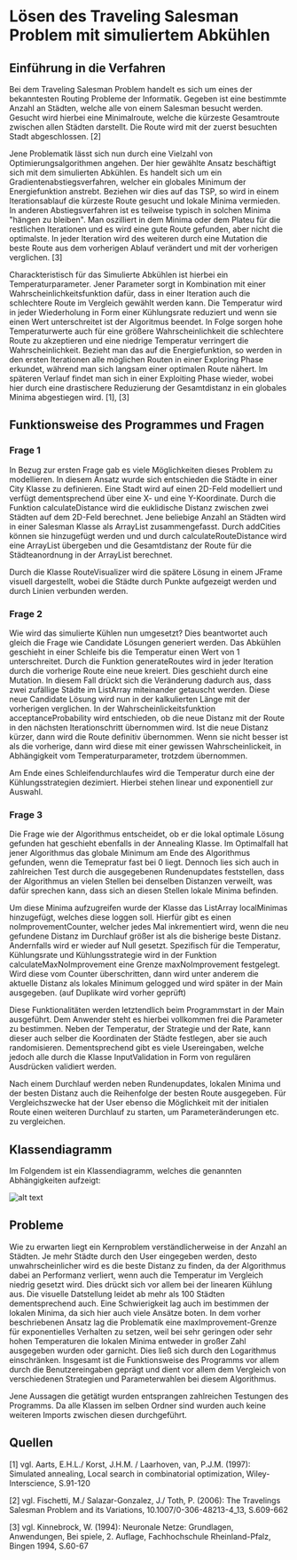 # Lösen des Traveling Salesman Problem mit simuliertem Abkühlen

## Einführung in die Verfahren
Bei dem Traveling Salesman Problem handelt es sich um eines der bekanntesten Routing Probleme der Informatik. Gegeben ist eine bestimmte Anzahl an Städten, welche alle von einem Salesman besucht werden. Gesucht wird hierbei eine Minimalroute, welche die kürzeste Gesamtroute zwischen allen Städten darstellt. Die Route wird mit der zuerst besuchten Stadt abgeschlossen. [2]

Jene Problematik lässt sich nun durch eine Vielzahl von Optimierungsalgorithmen angehen. Der hier gewählte Ansatz beschäftigt sich mit dem simulierten Abkühlen. Es handelt sich um ein Gradientenabstiegsverfahren, welcher ein globales Minimum der Energiefunktion anstrebt. Beziehen wir dies auf das TSP, so wird in einem Iterationsablauf die kürzeste Route gesucht und lokale Minima vermieden. In anderen Abstiegsverfahren ist es teilweise typisch in solchen Minima "hängen zu bleiben". Man oszilliert in dem Minima oder dem Plateu für die restlichen Iterationen und es wird eine gute Route gefunden, aber nicht die optimalste. In jeder Iteration wird des weiteren durch eine Mutation die beste Route aus dem vorherigen Ablauf verändert und mit der vorherigen verglichen. [3]

 Charackteristisch für das Simulierte Abkühlen ist hierbei ein Temperaturparameter. Jener Parameter sorgt in Kombination mit einer Wahrscheinlichkeitsfunktion dafür, dass in einer Iteration auch die schlechtere Route im Vergleich gewählt werden kann. Die Temperatur wird in jeder Wiederholung in Form einer Kühlungsrate reduziert und wenn sie einen Wert unterschreitet ist der Algoritmus beendet. In Folge sorgen hohe Temperaturwerte auch für eine größere Wahrscheinlichkeit die schlechtere Route zu akzeptieren und eine niedrige Temperatur verringert die Wahrscheinlichkeit. Bezieht man das auf die Energiefunktion, so werden in den ersten Iterationen alle möglichen Routen in einer Exploring Phase erkundet, während man sich langsam einer optimalen Route nähert. Im späteren Verlauf findet man sich in einer Exploiting Phase wieder, wobei hier durch eine drastischere Reduzierung der Gesamtdistanz in ein globales Minima abgestiegen wird. [1], [3]



## Funktionsweise des Programmes und Fragen

### Frage 1
 In Bezug zur ersten Frage gab es viele Möglichkeiten dieses Problem zu modellieren. In diesem Ansatz wurde sich entschieden die Städte in einer City Klasse zu definieren. Eine Stadt wird auf einen 2D-Feld modelliert und verfügt dementsprechend über eine X- und eine Y-Koordinate. Durch die Funktion calculateDistance wird die euklidische Distanz zwischen zwei Städten auf dem 2D-Feld berechnet. Jene beliebige Anzahl an Städten wird in einer Salesman Klasse als ArrayList zusammengefasst. Durch addCities können sie hinzugefügt werden und und durch calculateRouteDistance wird eine ArrayList übergeben und die Gesamtdistanz der Route für die Städteanordnung in der ArrayList berechnet.

 Durch die Klasse RouteVisualizer wird die spätere Lösung in einem JFrame visuell dargestellt, wobei die Städte durch Punkte aufgezeigt werden und durch Linien verbunden werden.

### Frage 2
Wie wird das simulierte Kühlen nun umgesetzt? Dies beantwortet auch gleich die Frage wie Candidate Lösungen generiert werden. Das Abkühlen geschieht in einer Schleife bis die Temperatur einen Wert von 1 unterschreitet. Durch die Funktion generateRoutes wird in jeder Iteration durch die vorherige Route eine neue kreiert. Dies geschieht durch eine Mutation. In diesem Fall drückt sich die Veränderung dadurch aus, dass zwei zufällige Städte im ListArray miteinander getauscht werden. Diese neue Candidate Lösung wird nun in der kalkulierten Länge mit der vorherigen verglichen. In der Wahrscheinlickeitsfunktion acceptanceProbability wird entschieden, ob die neue Distanz mit der Route in den nächsten Iterationschritt übernommen wird. Ist die neue Distanz kürzer, dann wird die Route definitiv übernommen. Wenn sie nicht besser ist als die vorherige, dann wird diese mit einer gewissen Wahrscheinlickeit, in Abhängigkeit vom Temperaturparameter, trotzdem übernommen.

Am Ende eines Schleifendurchlaufes wird die Temperatur durch eine der Kühlungsstrategien dezimiert. Hierbei stehen linear und exponentiell zur Auswahl.

### Frage 3
Die Frage wie der Algorithmus entscheidet, ob er die lokal optimale Lösung gefunden hat geschieht ebenfalls in der Annealing Klasse. Im Optimalfall hat jener Algorithmus das globale Minimum am Ende des Algorithmus gefunden, wenn die Temepratur fast bei 0 liegt. Dennoch lies sich auch in zahlreichen Test durch die ausgegebenen Rundenupdates feststellen, dass der Algorithmus an vielen Stellen bei denselben Distanzen verweilt, was dafür sprechen kann, dass sich an diesen Stellen lokale Minima befinden. 

Um diese Minima aufzugreifen wurde der Klasse das ListArray localMinimas hinzugefügt, welches diese loggen soll. Hierfür gibt es einen noImprovementCounter, welcher jedes Mal inkrementiert wird, wenn die neu gefundene Distanz im Durchlauf größer ist als die bisherige beste Distanz. Andernfalls wird er wieder auf Null gesetzt. Spezifisch für die Temperatur, Kühlungsrate und Kühlungsstrategie wird in der Funktion calculateMaxNoImprovement eine Grenze maxNoImprovement festgelegt. Wird diese vom Counter überschritten, dann wird unter anderem die aktuelle Distanz als lokales Minimum gelogged und wird später in der Main ausgegeben. (auf Duplikate wird vorher geprüft)

Diese Funktionalitäten werden letztendlich beim Programmstart in der Main ausgeführt. Dem Anwender steht es hierbei vollkommen frei die Parameter zu bestimmen. Neben der Temperatur, der Strategie und der Rate, kann dieser auch selber die Koordinaten der Städte festlegen, aber sie auch randomisieren. Dementsprechend gibt es viele Usereingaben, welche jedoch alle durch die Klasse InputValidation in Form von regulären Ausdrücken validiert werden.

Nach einem Durchlauf werden neben Rundenupdates, lokalen Minima und der besten Distanz auch die Reihenfolge der besten Route ausgegeben. Für Vergleichszwecke hat der User ebenso die Möglichkeit mit der initialen Route einen weiteren Durchlauf zu starten, um Parameteränderungen etc. zu vergleichen.



## Klassendiagramm
Im Folgendem ist ein Klassendiagramm, welches die genannten Abhängigkeiten aufzeigt:

![alt text](image.png)




## Probleme
Wie zu erwarten liegt ein Kernproblem verständlicherweise in der Anzahl an Städten. Je mehr Städte durch den User eingegeben werden, desto unwahrscheinlicher wird es die beste Distanz zu finden, da der Algorithmus dabei an Performanz verliert, wenn auch die Temperatur im Vergleich niedrig gesetzt wird. Dies drückt sich vor allem bei der linearen Kühlung aus. Die visuelle Datstellung leidet ab mehr als 100 Städten dementsprechend auch.
Eine Schwierigkeit lag auch im bestimmen der lokalen Minima, da sich hier auch viele Ansätze boten. In dem vorher beschriebenen Ansatz lag die Problematik eine maxImprovement-Grenze für exponentielles Verhalten zu setzen, weil bei sehr geringen oder sehr hohen Temperaturen die lokalen Minima entweder in großer Zahl ausgegeben wurden oder garnicht. Dies ließ sich durch den Logarithmus einschränken. 
Insgesamt ist die Funktionsweise des Programms vor allem durch die Benutzereingaben geprägt und dient vor allem dem Vergleich von verschiedenen Strategien und Parameterwahlen bei diesem Algorithmus.

Jene Aussagen die getätigt wurden entsprangen zahlreichen Testungen des Programms.
Da alle Klassen im selben Ordner sind wurden auch keine weiteren Imports zwischen diesen durchgeführt.

## Quellen


[1] vgl. Aarts, E.H.L./ Korst, J.H.M. / Laarhoven, van, P.J.M. (1997): Simulated annealing, Local search in combinatorial optimization, Wiley-Interscience, S.91-120 

[2] vgl. Fischetti, M./ Salazar-Gonzalez, J./ Toth, P. (2006): The Travelings Salesman Problem and its Variations, 10.1007/0-306-48213-4_13, S.609-662

[3] vgl. Kinnebrock, W. (1994): Neuronale Netze: Grundlagen, Anwendungen, Bei
spiele, 2. Auflage, Fachhochschule Rheinland-Pfalz, Bingen 1994, S.60-67 


